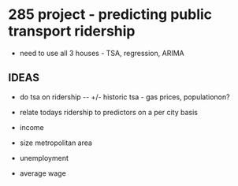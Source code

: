 285 project - predicting public transport ridership
=====

- need to use all 3 houses - TSA, regression, ARIMA

IDEAS
-----

- do tsa on ridership
-- +/- historic tsa - gas prices, populationon?


- relate todays ridership to predictors on a per city basis
- income
- size metropolitan area
- unemployment
- average wage
 
